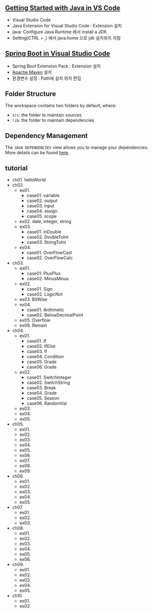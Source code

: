 ## [Getting Started with Java in VS Code](https://code.visualstudio.com/docs/java/java-tutorial)

- Visual Studio Code
- Java Extension for Visual Studio Code : Extension 설치
- java: Configure Java Runtime 에서 install a JDK
- Setting(CTRL + ,) 에서 java.home 으로 jdk 설치위치 지정

## [Spring Boot in Visual Studio Code](https://code.visualstudio.com/docs/java/java-spring-boot)

- Spring Boot Extension Pack : Extension 설치
- [Apache Maven](https://maven.apache.org/) 설치
- 환경변수 설정 : Path에 설치 위치 편집

## Folder Structure

The workspace contains two folders by default, where:

- `src`: the folder to maintain sources
- `lib`: the folder to maintain dependencies

## Dependency Management

The `JAVA DEPENDENCIES` view allows you to manage your dependencies. More details can be found [here](https://github.com/microsoft/vscode-java-pack/blob/master/release-notes/v0.9.0.md#work-with-jar-files-directly).

## tutorial

- ch01. helloWorld
- ch02.
  - ex01.
    - case01. variable
    - case02. output
    - case03. input
    - case04. assign
    - case05. scope
  - ex02. date, integer, string
  - ex03.
    - case01. inDouble
    - case02. DoubleToInt
    - case03. StringToInt
  - ex04.
    - case01. OverFlowCast
    - case02. OverFlowCalc
- ch03.
  - ex01.
    - case01. PlusPlus
    - case02. MinusMinus
  - ex02.
    - case01. Sign
    - case02. LogicNot
  - ex03. BitWise
  - ex04.
    - case01. Arithmetic
    - case02. BelowDecimalPoint
  - ex05. Overflow
  - ex06. Remain
- ch04.
  - ex01.
    - case01. If
    - case02. IfElse
    - case03. If
    - case04. Condition
    - case05. Grade
    - case06. Grade
  - ex02.
    - case01. SwitchInteger
    - case02. SwitchString
    - case03. Break
    - case04. Grade
    - case05. Season
    - case06. RandomVal
  - ex03.
  - ex04.
  - ex05.
- ch05.
  - ex01.
  - ex02.
  - ex03.
  - ex04.
  - ex05.
  - ex06.
  - ex07.
  - ex08.
  - ex09.
- ch06.
  - ex01.
  - ex02.
  - ex03.
  - ex04.
  - ex05.
- ch07.
  - ex01.
  - ex02.
  - ex03.
- ch08.
  - ex01.
  - ex02.
  - ex03.
  - ex04.
  - ex05.
  - ex06.
- ch09.
  - ex01.
  - ex02.
  - ex03.
  - ex04.
  - ex05.
- ch10.
  - ex01.
  - ex02.
